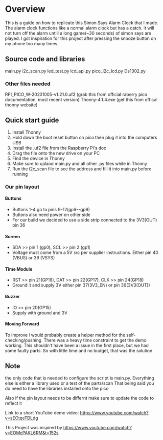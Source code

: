 # Overview

This is a guide on how to replicate this Simon Says Alarm Clock that I made. The alarm clock functions like a normal alarm clock but has a catch. It will not turn off the alarm untill a long game(~30 seconds) of simon says are played. I got inspiration for this project after pressing the snooze button on my phone too many times.

## Source code and libraries

main.py
i2c_scan.py
led_test.py
lcd_api.py
pico_i2c_lcd.py
Ds1302.py

### Other files needed

RPI_PICO_W-20231005-v1.21.0.uf2 (grab this from official raberry pico documentation, most recent version)
Thonny-4.1.4.exe (get this from offical thonny website)

## Quick start guide

1. Install Thonny
2. Hold down the boot reset button on pico then plug it into the computers USB
3. Install the .uf2 file from the Raspberry Pi's doc
4. Drag the file onto the new drive on your PC
5. Find the device in Thonny
6. Make sure to uplaod main.py and all other .py files while in Thonny
7. Run the i2c_scan file to see the address and fill it into main.py before running

### Our pin layout

#### Buttons

- Buttons 1-4 go to pins 9-12(gp6--gp9)
- Buttons also need power on other side
- For our build we decided to use a side strip connected to the 3V3(OUT) pin 36

#### Screen

- SDA >> pin 1 (gp0), SCL >> pin 2 (gp1)
- Voltage must come from a 5V src per supplier instructions. Either pin 40 (VBUS) or 39 (VSYS)

#### Time Module

- RST >> pin 21(GP16), DAT >> pin 22(GP17), CLK >> pin 24(GP18)
- Ground it and supply 3V either pin 37(3V3_EN) or pin 36(3V3(OUT))

#### Buzzer

- IO >> pin 20(GP15)
- Supply with ground and 3V

#### Moving Forward

To improve I would probably create a helper method for the self-checking/pushing. There was a heavy time constraint to get the demo working. This shouldn't have been a issue in the first place, but we had some faulty parts. So with little time and no budget, that was the solution.

## Note

the only code that is needed to configure the script is main.py. Everything else is either a library used or a test of the parts/scan
That being said you do need to have the libraries installed onto the pico

Also if the pin layout needs to be differnt make sure to update the code to reflect it

Link to a short YouTube demo video:
https://www.youtube.com/watch?v=sEOtqeTDLdg

This Project was inspired by 
https://www.youtube.com/watch?v=EOMcPAKL6RM&t=152s
